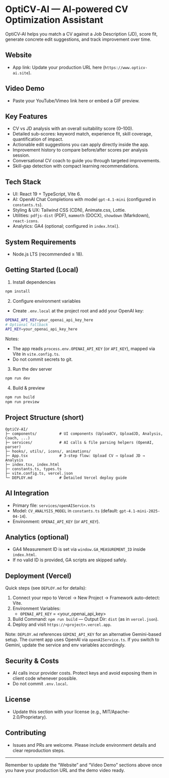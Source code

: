 # OptiCV‑AI — AI‑powered CV Optimization Assistant

OptiCV‑AI helps you match a CV against a Job Description (JD), score fit, generate concrete edit suggestions, and track improvement over time.

## Website
- App link: Update your production URL here (`https://www.opticv-ai.site`).

## Video Demo
- Paste your YouTube/Vimeo link here or embed a GIF preview.

## Key Features
- CV vs JD analysis with an overall suitability score (0–100).
- Detailed sub-scores: keyword match, experience fit, skill coverage, quantification of impact.
- Actionable edit suggestions you can apply directly inside the app.
- Improvement history to compare before/after scores per analysis session.
- Conversational CV coach to guide you through targeted improvements.
- Skill-gap detection with compact learning recommendations.

## Tech Stack
- UI: React 19 + TypeScript, Vite 6.
- AI: OpenAI Chat Completions with model `gpt-4.1-mini` (configured in `constants.ts`).
- Styling & UX: Tailwind CSS (CDN), Animate.css, Lottie.
- Utilities: `pdfjs-dist` (PDF), `mammoth` (DOCX), `showdown` (Markdown), `react-icons`.
- Analytics: GA4 (optional; configured in `index.html`).

## System Requirements
- Node.js LTS (recommended ≥ 18).

## Getting Started (Local)
1) Install dependencies
```bash
npm install
```

2) Configure environment variables
- Create `.env.local` at the project root and add your OpenAI key:
```bash
OPENAI_API_KEY=your_openai_api_key_here
# Optional fallback
API_KEY=your_openai_api_key_here
```
Notes:
- The app reads `process.env.OPENAI_API_KEY` (or `API_KEY`), mapped via Vite in `vite.config.ts`.
- Do not commit secrets to git.

3) Run the dev server
```bash
npm run dev
```

4) Build & preview
```bash
npm run build
npm run preview
```

## Project Structure (short)
```
OptiCV-AI/
├─ components/          # UI components (UploadCV, UploadJD, Analysis, Coach, ...)
├─ services/            # AI calls & file parsing helpers (OpenAI, parser)
├─ hooks/, utils/, icons/, animations/
├─ App.tsx              # 3-step flow: Upload CV → Upload JD → Analysis
├─ index.tsx, index.html
├─ constants.ts, types.ts
├─ vite.config.ts, vercel.json
└─ DEPLOY.md            # Detailed Vercel deploy guide
```

## AI Integration
- Primary file: `services/openAIService.ts`
- Model: `CV_ANALYSIS_MODEL` in `constants.ts` (default: `gpt-4.1-mini-2025-04-14`).
- Environment: `OPENAI_API_KEY` (or `API_KEY`).

## Analytics (optional)
- GA4 Measurement ID is set via `window.GA_MEASUREMENT_ID` inside `index.html`.
- If no valid ID is provided, GA scripts are skipped safely.

## Deployment (Vercel)
Quick steps (see `DEPLOY.md` for details):
1) Connect your repo to Vercel → New Project → Framework auto-detect: Vite.
2) Environment Variables:
   - `OPENAI_API_KEY` = <your_openai_api_key>
3) Build Command: `npm run build` — Output Dir: `dist` (as in `vercel.json`).
4) Deploy and visit `https://<project>.vercel.app`.

Note: `DEPLOY.md` references `GEMINI_API_KEY` for an alternative Gemini-based setup. The current app uses OpenAI via `openAIService.ts`. If you switch to Gemini, update the service and env variables accordingly.

## Security & Costs
- AI calls incur provider costs. Protect keys and avoid exposing them in client code whenever possible.
- Do not commit `.env.local`.

## License
- Update this section with your license (e.g., MIT/Apache-2.0/Proprietary).

## Contributing
- Issues and PRs are welcome. Please include environment details and clear reproduction steps.

---

Remember to update the “Website” and “Video Demo” sections above once you have your production URL and the demo video ready.
